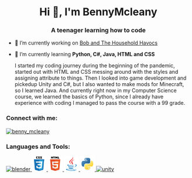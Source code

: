 <h1 align="center">Hi 👋, I'm BennyMcleany</h1>
<h3 align="center">A teenager learning how to code</h3>

- 🔭 I’m currently working on [Bob and The Household Havocs](https://bennymcleany.itch.io/bob-and-the-household-havocs)

- 🌱 I’m currently learning **Python, C#, Java, HTML and CSS**

  I started my coding journey during the beginning of the pandemic, started out with HTML and CSS messing around with the styles and assigning attribute to things.
  Then I looked into game development and pickedup Unity and C#, but I also wanted to make mods for Minecraft, so I learned Java. And currently right now in my
  Computer Science course, we learned the basics of Python, since I already have experience with coding I managed to pass the course with a 99 grade.

<h3 align="left">Connect with me:</h3>
<p align="left">
<a href="https://instagram.com/benny_mcleany" target="blank"><img align="center" src="https://raw.githubusercontent.com/rahuldkjain/github-profile-readme-generator/master/src/images/icons/Social/instagram.svg" alt="benny_mcleany" height="30" width="40" /></a>
</p>

<h3 align="left">Languages and Tools:</h3>
<p align="left"> <a href="https://www.blender.org/" target="_blank" rel="noreferrer"> <img src="https://download.blender.org/branding/community/blender_community_badge_white.svg" alt="blender" width="40" height="40"/> </a> <a href="https://www.w3schools.com/css/" target="_blank" rel="noreferrer"> <img src="https://raw.githubusercontent.com/devicons/devicon/master/icons/css3/css3-original-wordmark.svg" alt="css3" width="40" height="40"/> </a> <a href="https://www.w3.org/html/" target="_blank" rel="noreferrer"> <img src="https://raw.githubusercontent.com/devicons/devicon/master/icons/html5/html5-original-wordmark.svg" alt="html5" width="40" height="40"/> </a> <a href="https://www.java.com" target="_blank" rel="noreferrer"> <img src="https://raw.githubusercontent.com/devicons/devicon/master/icons/java/java-original.svg" alt="java" width="40" height="40"/> </a> <a href="https://www.python.org" target="_blank" rel="noreferrer"> <img src="https://raw.githubusercontent.com/devicons/devicon/master/icons/python/python-original.svg" alt="python" width="40" height="40"/> </a> <a href="https://unity.com/" target="_blank" rel="noreferrer"> <img src="https://www.vectorlogo.zone/logos/unity3d/unity3d-icon.svg" alt="unity" width="40" height="40"/> </a> </p>
